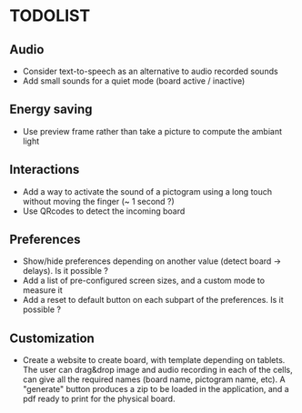 # TODOLIST

## Audio

* Consider text-to-speech as an alternative to audio recorded sounds
* Add small sounds for a quiet mode (board active / inactive)

## Energy saving

* Use preview frame rather than take a picture to compute the ambiant light

## Interactions

* Add a way to activate the sound of a pictogram using a long touch without moving the finger (~ 1 second ?)
* Use QRcodes to detect the incoming board

## Preferences

* Show/hide preferences depending on another value (detect board -> delays). Is it possible ?
* Add a list of pre-configured screen sizes, and a custom mode to measure it
* Add a reset to default button on each subpart of the preferences. Is it possible ?

## Customization

* Create a website to create board, with template depending on tablets. The user can drag&drop image and audio recording in each of the cells, can give all the required names (board name, pictogram name, etc). A "generate" button produces a zip to be loaded in the application, and a pdf ready to print for the physical board.

